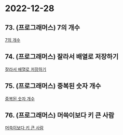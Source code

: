 # 2022-12-28

## 73. (프로그래머스) 7의 개수

[7의 개수](https://school.programmers.co.kr/learn/courses/30/lessons/120912)

## 74. (프로그래머스) 잘라서 배열로 저장하기

[잘라서 배열로 저장하기](https://school.programmers.co.kr/learn/courses/30/lessons/120913)

## 75. (프로그래머스) 중복된 숫자 개수

[중복된 숫자 개수](https://school.programmers.co.kr/learn/courses/30/lessons/120583)

## 76. (프로그래머스) 머쓱이보다 키 큰 사람

[머쓱이보다 키 큰 사람](https://school.programmers.co.kr/learn/courses/30/lessons/120585)
